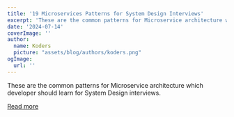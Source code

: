 ```yaml
---
title: '19 Microservices Patterns for System Design Interviews'
excerpt: 'These are the common patterns for Microservice architecture which developer should learn for System Design interviews. '
date: '2024-07-14'
coverImage: ''
author:
  name: Koders
  picture: "assets/blog/authors/koders.png"
ogImage:
  url: ''
---
```


These are the common patterns for Microservice architecture which developer should learn for System Design interviews. 

[Read more](https://dev.to/somadevtoo/19-microservices-patterns-for-system-design-interviews-3o39)
